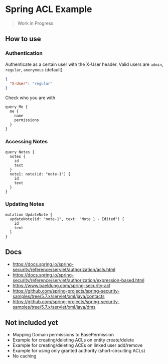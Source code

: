 # Spring ACL Example

> Work in Progress

## How to use

### Authentication

Authenticate as a certain user with the X-User header.
Valid users are `admin`, `regular`, `anonymous` (default)

```json
{
  "X-User": "regular"
}
```

Check who you are with

```gql
query Me {
  me {
    name
    permissions
  }
}
```

### Accessing Notes

```gql
query Notes {
  notes {
    id
    text
  }
  note1: note(id: "note-1") {
    id
    text
  }
}
```

### Updating Notes

```gql
mutation UpdateNote {
  updateNote(id: "note-1", text: "Note 1 - Edited") {
    id
    text
  }
}
```

## Docs

- https://docs.spring.io/spring-security/reference/servlet/authorization/acls.html
- https://docs.spring.io/spring-security/reference/servlet/authorization/expression-based.html
- https://www.baeldung.com/spring-security-acl
- https://github.com/spring-projects/spring-security-samples/tree/5.7.x/servlet/xml/java/contacts
- https://github.com/spring-projects/spring-security-samples/tree/5.7.x/servlet/xml/java/dms

## Not included yet

- Mapping Domain permissions to BasePermission
- Example for creating/deleting ACLs on entity create/delete
- Example for creating/deleting ACEs on linked user add/remove
- Example for using only granted authority (short-circuiting ACLs)
- No caching
